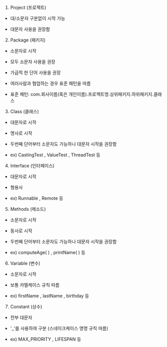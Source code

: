1. Project (프로젝트)

 - 대/소문자 구분없이 시작 가능

 - 대문자 사용을 권장함

 

 

2. Package (패키지)

 - 소문자로 시작

 - 모두 소문자 사용을 권장

 - 가급적 한 단어 사용을 권장

 - 여러사람과 협업하는 경우 표준 패턴을 따름

 - 표준 패턴: com.회사이름(혹은 개인이름).프로젝트명.상위패키지.하위패키지.클래스

 

3. Class (클래스)

 - 대문자로 시작

 - 명사로 시작

 - 두번째 단어부터 소문자도 가능하나 대문자 시작을 권장함

 - ex) CastingTest , ValueTest , ThreadTest 등

 

4. Interface (인터페이스)

 - 대문자로 시작

 - 형용사

 - ex) Runnable , Remote 등

 

 

5. Methods (메소드)

 - 소문자로 시작

 - 동사로 시작

 - 두번째 단어부터 소문자도 가능하나 대문자 시작을 권장함

 - ex) computeAge( ) , printName( ) 등

 

 

6. Variable (변수)

 - 소문자로 시작

 - 보통 카멜케이스 규칙 따름

 - ex) firstName , lastName , birthday 등

 

 

7. Constant (상수)

 - 전부 대문자

 - '_'를 사용하여 구분 (스네이크케이스 명명 규칙 따름)

 - ex) MAX_PRIORITY , LIFESPAN 등
